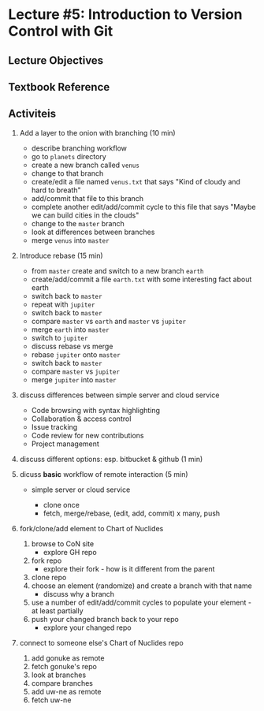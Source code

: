 # Lecture #5: Introduction to Version Control with Git

## Lecture Objectives

## Textbook Reference

## Activiteis

1. Add a layer to the onion with branching (10 min)

   * describe branching workflow
   * go to `planets` directory
   * create a new branch called `venus`
   * change to that branch
   * create/edit a file named `venus.txt` that says "Kind of cloudy and hard to breath"
   * add/commit that file to this branch
   * complete another edit/add/commit cycle to this file that says "Maybe we
   can build cities in the clouds"
   * change to the `master` branch
   * look at differences between branches
   * merge `venus` into `master`

1. Introduce rebase (15 min)

   * from `master` create and switch to a new branch `earth`
   * create/add/commit a file `earth.txt` with some interesting fact about earth
   * switch back to `master`
   * repeat with `jupiter`
   * switch back to `master`
   * compare `master` vs `earth` and `master` vs `jupiter`
   * merge `earth` into `master`
   * switch to `jupiter`
   * discuss rebase vs merge
   * rebase `jupiter` onto `master`
   * switch back to `master`
   * compare `master` vs `jupiter`
   * merge `jupiter` into `master`

1. discuss differences between simple server and cloud service

   * Code browsing with syntax highlighting
   * Collaboration & access control
   * Issue tracking
   * Code review for new contributions
   * Project management

1. discuss different options: esp. bitbucket & github (1 min)

1. dicuss **basic** workflow of remote interaction (5 min)

   * simple server or cloud service

     * clone once
     * fetch, merge/rebase, (edit, add, commit) x many, push 

1. fork/clone/add element to Chart of Nuclides
   1. browse to CoN site
      * explore GH repo
   1. fork repo
      * explore their fork - how is it different from the parent
   1. clone repo
   1. choose an element (randomize) and create a branch with that name
      * discuss why a branch
   1. use a number of edit/add/commit cycles to populate your element - at least partially
   1. push your changed branch back to your repo
      * explore your changed repo

1. connect to someone else's Chart of Nuclides repo
   1. add gonuke as remote
   1. fetch gonuke's repo
   1. look at branches
   1. compare branches
   1. add uw-ne as remote
   1. fetch uw-ne
